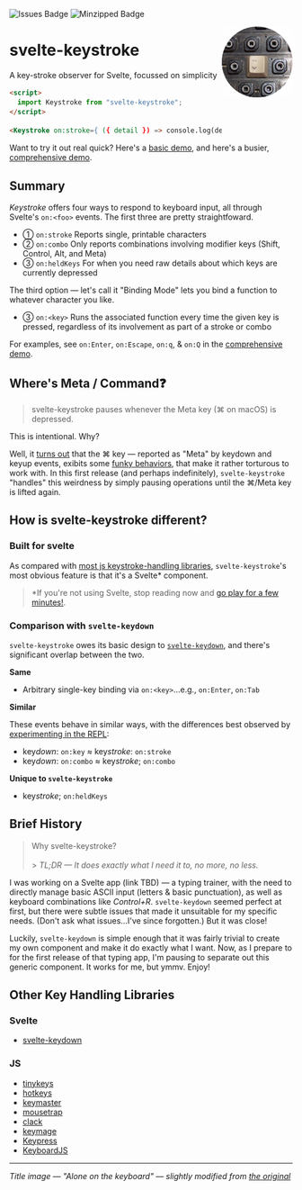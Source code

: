 ![Issues Badge](https://img.shields.io/github/issues/nvlgzr/svelte-keystroke)
![Minzipped Badge](https://img.shields.io/bundlephobia/minzip/svelte-keystroke)

<img src="lonekey.jpg" alt="photo of antique keyboard with all the keys removed except for a key whose combination of : and > combine into a smiley face" width="25%" height="25%" style="float:right;" />

# svelte-keystroke

A key-stroke observer for Svelte, focussed on simplicity

```html
<script>
  import Keystroke from "svelte-keystroke";
</script>

<Keystroke on:stroke={ ({ detail }) => console.log(detail) } />
```

Want to try it out real quick? Here's a [basic demo](https://svelte.dev/repl/16a2fa4f9ca14dcb98b0894f50598caf?version=3.41.0), and here's a busier, [comprehensive demo](https://svelte.dev/repl/83918eedc5df44a8814bb114c5716b06?version=3.41.0).

## Summary

_Keystroke_ offers four ways to respond to keyboard input, all through Svelte's `on:<foo>` events. The first three are pretty straightfoward.

- ① `on:stroke` Reports single, printable characters
- ② `on:combo` Only reports combinations involving modifier keys (Shift, Control, Alt, and Meta)
- ③ `on:heldKeys` For when you need raw details about which keys are currently depressed

The third option — let's call it "Binding Mode" lets you bind a function to whatever character you like.

- ③ `on:<key>` Runs the associated function every time the given key is pressed, regardless of its involvement as part of a stroke or combo

For examples, see `on:Enter`, `on:Escape`, `on:q`, & `on:Q` in the [comprehensive demo](https://svelte.dev/repl/83918eedc5df44a8814bb114c5716b06?version=3.41.0).

## Where's Meta / Command❓

> svelte-keystroke pauses whenever the Meta key (⌘ on macOS) is depressed.

This is intentional. Why?

Well, it [turns out](https://stackoverflow.com/a/27512489/230615) that the <a title="macOS Command">⌘</a> key — reported as "Meta" by keydown and keyup events, exibits some [funky behaviors](https://codepen.io/alexduloz/pen/nteqG), that make it rather torturous to work with. In this first release (and perhaps indefinitely), `svelte-keystroke` "handles" this weirdness by simply pausing operations until the ⌘/Meta key is lifted again.

## How is svelte-keystroke different?

### Built for svelte

As compared with [most js keystroke-handling libraries](#other-key-handling-libraries), `svelte-keystroke`'s most obvious feature is that it's a Svelte\* component.

> \*If you're not using Svelte, stop reading now and [go play for a few minutes!](https://svelte.dev/tutorial/basics).

### Comparison with `svelte-keydown`

`svelte-keystroke` owes its basic design to [`svelte-keydown`](https://github.com/metonym/svelte-keydown), and there's significant overlap between the two.

**Same**

- Arbitrary single-key binding via `on:<key>`…e.g., `on:Enter`, `on:Tab`

**Similar**

These events behave in similar ways, with the differences best observed by [experimenting in the REPL](https://svelte.dev/repl/a546827278fc4209a27262cc99b51315?version=3.42.1):

- key*down*: `on:key` ≈ key*stroke*: `on:stroke`
- key*down*: `on:combo` ≈ key*stroke*; `on:combo`

**Unique to `svelte-keystroke`**

- key*stroke*; `on:heldKeys`

## Brief History

> Why svelte-keystroke?<br><br> > _TL;DR — It does exactly what I need it to, no more, no less._

I was working on a Svelte app (link TBD) — a typing trainer, with the need to directly manage basic ASCII input (letters & basic punctuation), as well as keyboard combinations like _Control+R_. `svelte-keydown` seemed perfect at first, but there were subtle issues that made it unsuitable for my specific needs. (Don't ask what issues…I've since forgotten.) But it was close!

Luckily, `svelte-keydown` is simple enough that it was fairly trivial to create my own component and make it do exactly what I want. Now, as I prepare to for the first release of that typing app, I'm pausing to separate out this generic component. It works for me, but ymmv. Enjoy!

## Other Key Handling Libraries

### Svelte

- [svelte-keydown](https://github.com/metonym/svelte-keydown)

### JS

- [tinykeys](https://github.com/jamiebuilds/tinykeys)
- [hotkeys](https://github.com/jaywcjlove/hotkeys)
- [keymaster](https://github.com/madrobby/keymaster)
- [mousetrap](https://github.com/ccampbell/mousetrap)
- [clack](https://github.com/ulisesantana/clack)
- [keymage](https://github.com/piranha/keymage)
- [Keypress](https://github.com/dmauro/Keypress/)
- [KeyboardJS](https://github.com/RobertWHurst/KeyboardJS)

---

_Title image — "Alone on the keyboard" — slightly modified from [the original](https://www.flickr.com/photos/fdecomite/361512861/in/photostream/)_
